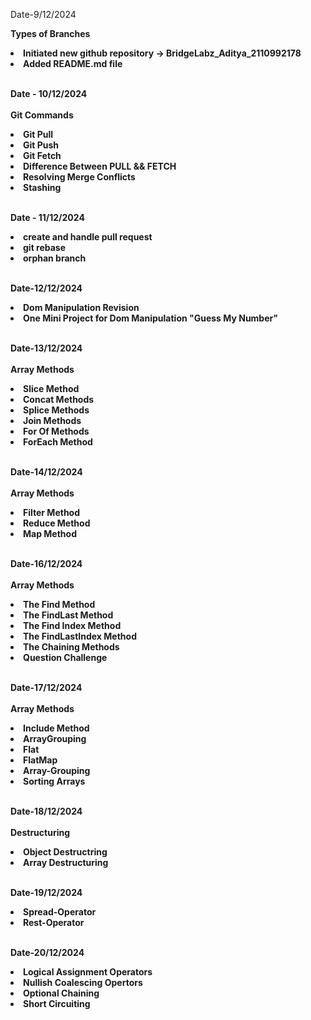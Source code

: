 Date-9/12/2024

<strong>Types of Branches<strong>


<li>Initiated new github repository -> BridgeLabz_Aditya_2110992178</li>
<li>Added README.md file</li>
</br>

Date - 10/12/2024</br>
</br>
<strong>Git Commands</strong>

<li>Git Pull</li>
<li>Git Push </li>
<li>Git Fetch</li>
<li>Difference Between PULL && FETCH</li>
<li>Resolving Merge Conflicts</li>
<li>Stashing</li><br />


Date - 11/12/2024
<li>create and handle pull request</li>
<li>git rebase</li>
<li>orphan branch</li>
</br>

Date-12/12/2024

<li>Dom Manipulation Revision</li>
<li>One Mini Project for Dom Manipulation "Guess My Number"</li></br>

Date-13/12/2024 </br>
</br>
<strong>Array Methods</strong>
</br>
<li>Slice Method</li>
<li>Concat Methods</li>
<li>Splice Methods</li>
<li>Join Methods</li>
<li>For Of Methods</li>
<li>ForEach Method</li>
</br>


Date-14/12/2024</br>
</br>
<strong>Array Methods<strong>
<li>Filter Method</li>
<li>Reduce Method</li>
<li>Map Method</li>
</br>

Date-16/12/2024</br>
</br>
<strong>Array Methods<strong>
<li>The Find Method</li>
<li>The FindLast Method </li>
<li>The Find Index Method</li>
<li>The FindLastIndex Method</li>
<li>The Chaining Methods</li>
<li>Question Challenge</li>
</br>

Date-17/12/2024
</br>
</br>
<strong>Array Methods<strong>
</br>
<li>Include Method</li>
<li>ArrayGrouping</li>
<li>Flat</li>
<li>FlatMap</li>
<li>Array-Grouping</li>
<li>Sorting Arrays</li>
</br>



Date-18/12/2024
</br>
</br>
<strong>Destructuring<strong>
</br>
<li>Object Destructring</li>
<li>Array Destructuring</li>
</br>


Date-19/12/2024
</br>
<li>Spread-Operator</li>
<li>Rest-Operator</li>
</br>



Date-20/12/2024
</br>
<li>Logical Assignment Operators </li>
<li>Nullish Coalescing Opertors </li>
<li>Optional Chaining </li>
<li>Short Circuiting </li>

</br>









